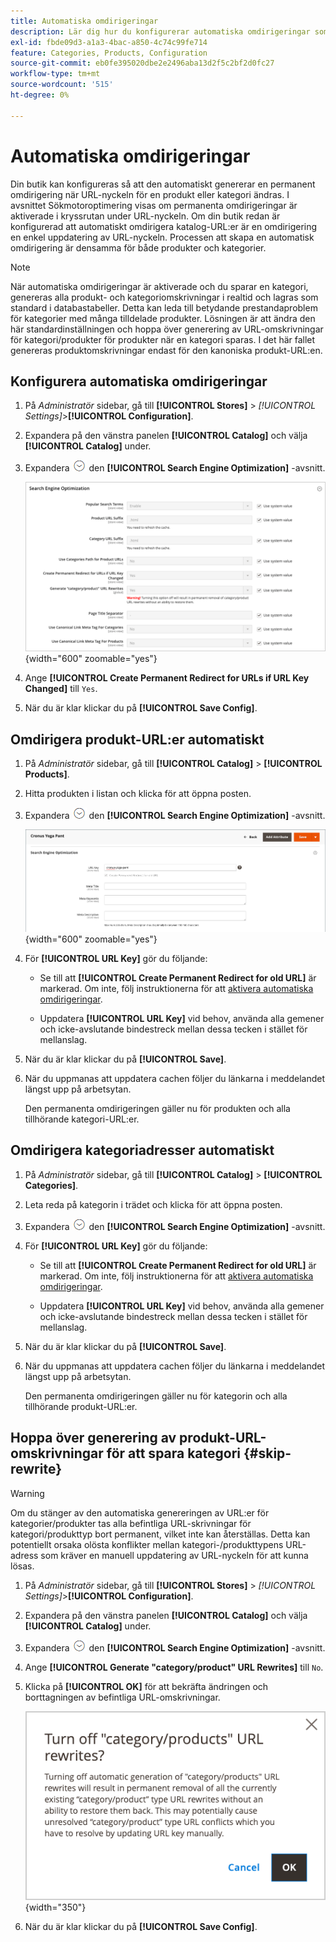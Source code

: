 ```yaml
---
title: Automatiska omdirigeringar
description: Lär dig hur du konfigurerar automatiska omdirigeringar som ska genereras när URL-nyckeln för en produkt eller kategori ändras i din Commerce Store.
exl-id: fbde09d3-a1a3-4bac-a850-4c74c99fe714
feature: Categories, Products, Configuration
source-git-commit: eb0fe395020dbe2e2496aba13d2f5c2bf2d0fc27
workflow-type: tm+mt
source-wordcount: '515'
ht-degree: 0%

---
```


# Automatiska omdirigeringar

Din butik kan konfigureras så att den automatiskt genererar en permanent omdirigering när URL-nyckeln för en produkt eller kategori ändras. I avsnittet Sökmotoroptimering visas om permanenta omdirigeringar är aktiverade i kryssrutan under URL-nyckeln. Om din butik redan är konfigurerad att automatiskt omdirigera katalog-URL:er är en omdirigering en enkel uppdatering av URL-nyckeln. Processen att skapa en automatisk omdirigering är densamma för både produkter och kategorier.

>[!NOTE]
>
>När automatiska omdirigeringar är aktiverade och du sparar en kategori, genereras alla produkt- och kategoriomskrivningar i realtid och lagras som standard i databastabeller. Detta kan leda till betydande prestandaproblem för kategorier med många tilldelade produkter. Lösningen är att ändra den här standardinställningen och hoppa över generering av URL-omskrivningar för kategori/produkter för produkter när en kategori sparas. I det här fallet genereras produktomskrivningar endast för den kanoniska produkt-URL:en.

## Konfigurera automatiska omdirigeringar

1. På _Administratör_ sidebar, gå till **[!UICONTROL Stores]** > _[!UICONTROL Settings]_>**[!UICONTROL Configuration]**.

1. Expandera på den vänstra panelen **[!UICONTROL Catalog]** och välja **[!UICONTROL Catalog]** under.

1. Expandera ![Expansionsväljare](../assets/icon-display-expand.png) den **[!UICONTROL Search Engine Optimization]** -avsnitt.

   ![Katalogkonfiguration - sökmotoroptimering](../configuration-reference/catalog/assets/catalog-search-engine-optimization.png){width="600" zoomable="yes"}

1. Ange **[!UICONTROL Create Permanent Redirect for URLs if URL Key Changed]** till `Yes`.

1. När du är klar klickar du på **[!UICONTROL Save Config]**.

## Omdirigera produkt-URL:er automatiskt

1. På _Administratör_ sidebar, gå till **[!UICONTROL Catalog]** > **[!UICONTROL Products]**.

1. Hitta produkten i listan och klicka för att öppna posten.

1. Expandera ![Expansionsväljare ](../assets/icon-display-expand.png) den **[!UICONTROL Search Engine Optimization]** -avsnitt.

   ![Optimering av produktsökmotor - permanent omdirigering](./assets/product-search-engine-optimization-create-permanent-redirect.png){width="600" zoomable="yes"}

1. För **[!UICONTROL URL Key]** gör du följande:

   - Se till att **[!UICONTROL Create Permanent Redirect for old URL]** är markerad. Om inte, följ instruktionerna för att [aktivera automatiska omdirigeringar](url-rewrite.md#configure-url-rewrites).

   - Uppdatera **[!UICONTROL URL Key]** vid behov, använda alla gemener och icke-avslutande bindestreck mellan dessa tecken i stället för mellanslag.

1. När du är klar klickar du på **[!UICONTROL Save]**.

1. När du uppmanas att uppdatera cachen följer du länkarna i meddelandet längst upp på arbetsytan.

   Den permanenta omdirigeringen gäller nu för produkten och alla tillhörande kategori-URL:er.

## Omdirigera kategoriadresser automatiskt

1. På _Administratör_ sidebar, gå till **[!UICONTROL Catalog]** > **[!UICONTROL Categories]**.

1. Leta reda på kategorin i trädet och klicka för att öppna posten.

1. Expandera ![Expansionsväljare](../assets/icon-display-expand.png) den **[!UICONTROL Search Engine Optimization]** -avsnitt.

1. För **[!UICONTROL URL Key]** gör du följande:

   - Se till att **[!UICONTROL Create Permanent Redirect for old URL]** är markerad. Om inte, följ instruktionerna för att [aktivera automatiska omdirigeringar](url-rewrite.md#configure-url-rewrites).

   - Uppdatera **[!UICONTROL URL Key]** vid behov, använda alla gemener och icke-avslutande bindestreck mellan dessa tecken i stället för mellanslag.

1. När du är klar klickar du på **[!UICONTROL Save]**.

1. När du uppmanas att uppdatera cachen följer du länkarna i meddelandet längst upp på arbetsytan.

   Den permanenta omdirigeringen gäller nu för kategorin och alla tillhörande produkt-URL:er.

## Hoppa över generering av produkt-URL-omskrivningar för att spara kategori {#skip-rewrite}

>[!WARNING]
>
>Om du stänger av den automatiska genereringen av URL:er för kategorier/produkter tas alla befintliga URL-skrivningar för kategori/produkttyp bort permanent, vilket inte kan återställas. Detta kan potentiellt orsaka olösta konflikter mellan kategori-/produkttypens URL-adress som kräver en manuell uppdatering av URL-nyckeln för att kunna lösas.

1. På _Administratör_ sidebar, gå till **[!UICONTROL Stores]** > _[!UICONTROL Settings]_>**[!UICONTROL Configuration]**.

1. Expandera på den vänstra panelen **[!UICONTROL Catalog]** och välja **[!UICONTROL Catalog]** under.

1. Expandera ![Expansionsväljare](../assets/icon-display-expand.png) den **[!UICONTROL Search Engine Optimization]** -avsnitt.

1. Ange **[!UICONTROL Generate "category/product" URL Rewrites]** till `No`.

1. Klicka på **[!UICONTROL OK]** för att bekräfta ändringen och borttagningen av befintliga URL-omskrivningar.

   ![Inaktivera omskrivning av kategori-/produkt-URL - bekräfta](./assets/seo-rewrite-off.png){width="350"}

1. När du är klar klickar du på **[!UICONTROL Save Config]**.
